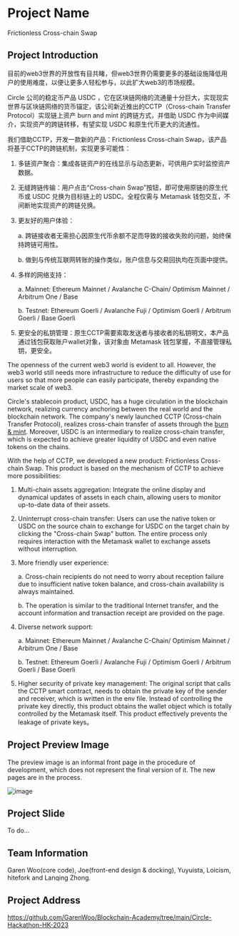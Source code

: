 # Project Name
Frictionless Cross-chain Swap
## Project Introduction
目前的web3世界的开放性有目共睹，但web3世界仍需要更多的基础设施降低用户的使用难度，以便让更多人轻松参与，以此扩大web3的市场规模。

Circle 公司的稳定币产品 USDC ，它在区块链网络的流通量十分巨大，实现现实世界与区块链网络的货币锚定，该公司新近推出的CCTP（Cross-chain Transfer Protocol）实现链上资产 burn and mint 的跨链方式，并借助 USDC 作为中间媒介，实现资产的跨链转移，有望实现 USDC 和原生代币更大的流通性。

我们借助CCTP，开发一款新的产品：Frictionless Cross-chain Swap，该产品将基于CCTP的跨链机制，实现更多可能性：

1. 多链资产聚合：集成各链资产的在线显示与动态更新，可供用户实时监控资产数据。
   
2. 无缝跨链传输：用户点击“Cross-chain Swap”按钮，即可使用原链的原生代币或 USDC 兑换为目标链上的 USDC。全程仅需与 Metamask 钱包交互，不间断地实现资产的跨链兑换。
   
3. 更友好的用户体验：

     a. 跨链接收者无需担心因原生代币余额不足而导致的接收失败的问题，始终保持跨链可用性。
   
     b. 做到与传统互联网转账的操作类似，账户信息与交易回执均在页面中提供。
   
4. 多样的网络支持：
   
     a. Mainnet: Ethereum Mainnet / Avalanche C-Chain/ Optimism Mainnet / Arbitrum One / Base
   
     b. Testnet: Ethereum Goerli / Avalanche Fuji / Optimism Goerli / Arbitrum Goerli / Base Goerli
   
5. 更安全的私钥管理：原生CCTP需要索取发送者与接收者的私钥明文，本产品通过钱包获取账户wallet对象，该对象由 Metamask 钱包掌握，不直接管理私钥，更安全。


The openness of the current web3 world is evident to all. However, the web3 world still needs more infrastructure to reduce the difficulty of use for users so that more people can easily participate, thereby expanding the market scale of web3.

Circle's stablecoin product, USDC, has a huge circulation in the blockchain network, realizing currency anchoring between the real world and the blockchain network. The company's newly launched CCTP (Cross-chain Transfer Protocol), realizes cross-chain transfer of assets through the <u>burn & mint</u>. Moreover, USDC is an intermediary to realize cross-chain transfer, which is expected to achieve greater liquidity of USDC and even native tokens on the chains.

With the help of CCTP, we developed a new product: Frictionless Cross-chain Swap. This product is based on the mechanism of CCTP to achieve more possibilities:

1. Multi-chain assets aggregation: Integrate the online display and dynamical updates of assets in each chain, allowing users to monitor up-to-date data of their assets.

2. Uninterrupt cross-chain transfer: Users can use the native token or USDC on the source chain to exchange for USDC on the target chain by clicking the "Cross-chain Swap" button. The entire process only requires interaction with the Metamask wallet to exchange assets without interruption.

3. More friendly user experience:

      a. Cross-chain recipients do not need to worry about reception failure due to insufficient native token balance, and cross-chain availability is always maintained.
   
      b. The operation is similar to the traditional Internet transfer, and the account information and transaction receipt are provided on the page.
   
4. Diverse network support:

      a. Mainnet: Ethereum Mainnet / Avalanche C-Chain/ Optimism Mainnet / Arbitrum One / Base
   
      b. Testnet: Ethereum Goerli / Avalanche Fuji / Optimism Goerli / Arbitrum Goerli / Base Goerli
   
5. Higher security of private key management: The original script that calls the CCTP smart contract, needs to obtain the private key of the sender and receiver, which is written in the env file. Instead of controlling the private key directly, this product obtains the wallet object which is totally controlled by the Metamask itself. This product effectively prevents the leakage of private keys。
   
## Project Preview Image
The preview image is an informal front page in the procedure of development, which does not represent the final version of it. The new pages are in the process.

![image](https://github.com/GarenWoo/Blockchain-Academy/assets/126687110/2d4c8b1f-ce8d-42de-9e57-5e312e3c6266)

## Project Slide
To do...

## Team Information
Garen Woo(core code), Joe(front-end design & docking), Yuyuista, Loicism, hitefork and Lanqing Zhong.
## Project Address
https://github.com/GarenWoo/Blockchain-Academy/tree/main/Circle-Hackathon-HK-2023
